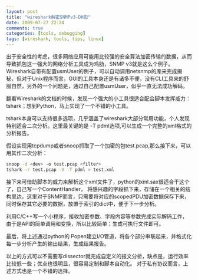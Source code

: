```yaml
---
layout: post
title: "wireshark解密SNMPv3-DH包"
date: 2009-07-27 22:24
comments: true
categories: [tools, debugging]
tags: [wireshark, tools, tips, linux]
---
```


出于安全性的考虑，很多网络应用可能用比较强的安全算法加密传输的数据，从而导致抓包这一强大的网络分析工具成为鸡肋，SNMP v3就是这么个例子。
Wireshark自带有配置usmUser的例子，可以自动调用netsnmp的库来完成揭秘，但对于Unix程序而言，GUI的工具本身还是有诸多不便，没有CLI工具来的舒服自然，另外的一个问题是，通过自己配置usmUser，似乎一直无法成功解码。

翻看Wireshark的文档的时候，发现一个强大的小工具很适合配合脚本发挥威力：tshark；想到Python，马上实现了一个不错的小工具。

tshark本身可以支持很多选项，几乎涵盖了wireshark大部分常用功能，个人发现特别适合二次分析。这里最关键的是 -T pdml选项,可以生成一个完整的xml格式的分析报告。

假设实现用tcpdump或者snoop抓取了一个加密的包test.pcap,那么接下来，可以用其作二次分析：
``` bash
snoop -d <dev> -o test.pcap <filter>
tshark -r test.pcap -V -T pdml > test.xml
```

接下来可借助脚本的威力来解析这个xml文件了，python的xml.sax很适合干这个了，自己写一个ContentHandler， 将感兴趣的字段抓下来，存储在一个相关的结构里边。这里对于SNMP而言，只需要将对应的scopedPDU加密数据保存下来，同时保存其它必要的数据，放置于索引的dict中，便于下一步分析。

利用C/C++写一个小程序，接收加密参数、字段内容等参数完成实际解码工作，由于是API的简单调用和变换，所以比较简单；生成可执行文件即可。

最后，将上述通过python的 Popen建立I/O管道，将各个部分串联起来，并格式化每一步分析产生的输出结果，生成结果报告。


以上的方式可以不需要写dissector就完成自定义的报文分析，缺点是，运行效率比较低一些；优点也很明显，很容易定制和脚本自动化。
对于私有协议而言，上述方式也是一个不错的选择。

